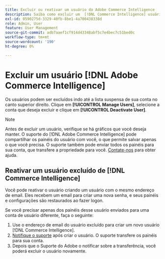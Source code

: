 ```yaml
---
title: Excluir ou reativar um usuário do Adobe Commerce Intelligence
description: Saiba como excluir um  [!DNL Commerce Intelligence] usuário.
exl-id: 0590275d-3329-40fb-8be1-4a700438338d
role: Admin, User
feature: User Management
source-git-commit: adb7aaef1cf914d43348abf5c7e4bec7c51bed0c
workflow-type: tm+mt
source-wordcount: '190'
ht-degree: 0%

---
```


# Excluir um usuário [!DNL Adobe Commerce Intelligence]

Os usuários podem ser excluídos indo até a lista suspensa de sua conta no canto superior direito. Clique em **[!UICONTROL Manage Users]**, selecione a conta que deseja excluir e clique em **[!UICONTROL Deactivate User]**.

>[!NOTE]
>
>Antes de excluir um usuário, verifique se há gráficos que você deseja manter. O suporte do [!DNL Adobe Commerce Intelligence] pode compartilhar os painéis do usuário com você, o que permite salvar apenas o que você precisa. O suporte também pode enviar todos os painéis para sua conta, que transfere a propriedade para você. [Contate-nos](../../guide-overview.md#Submitting-a-Support-Ticket) para obter ajuda.

## Reativar um usuário excluído de [!DNL Commerce Intelligence]

Você pode reativar o usuário criando um usuário com o mesmo endereço de email. Eles recebem um email para criar uma nova senha, e seus painéis e configurações são restaurados ao fazer logon.

Se você precisar apenas dos painéis desse usuário enviados para uma conta de usuário diferente, faça o seguinte:

1. Use o endereço de email do usuário excluído para criar um novo usuário [!DNL Commerce Intelligence].
1. [Notifique o suporte](https://experienceleague.adobe.com/docs/commerce-knowledge-base/kb/troubleshooting/miscellaneous/mbi-service-policies.html?lang=pt-BR) após criar o usuário. O suporte transfere os painéis para sua conta.
1. Depois que o Suporte do Adobe o notificar sobre a transferência, você poderá excluir o usuário novamente.
